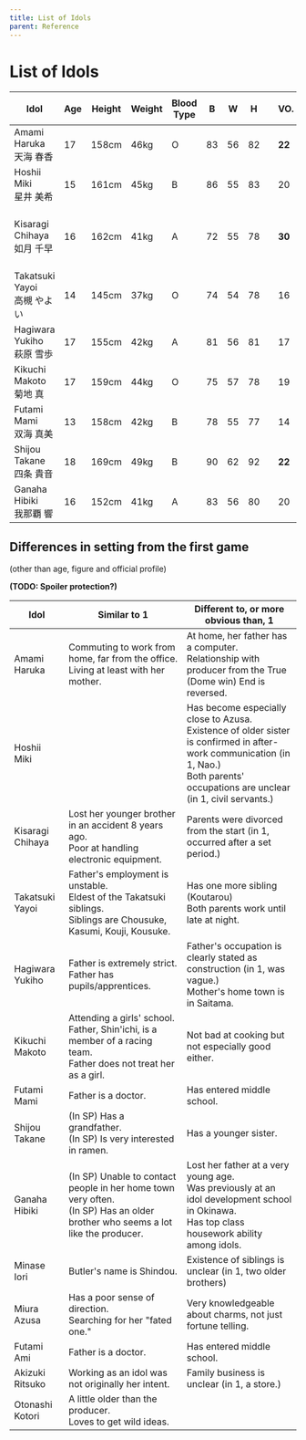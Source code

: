 ```yaml
---
title: List of Idols
parent: Reference
---
```


# List of Idols

<table>
  <thead>
    <tr>
      <th rowspan="2">Idol</th>
      <th rowspan="2">Age</th>
      <th rowspan="2">Height</th>
      <th rowspan="2">Weight</th>
      <th rowspan="2">Blood Type</th>
      <th rowspan="2">B</th>
      <th rowspan="2">W</th>
      <th rowspan="2">H</th>
      <th rowspan="2"></th>
      <th rowspan="2" class="vo">VO.</th>
      <th rowspan="2" class="da">DA.</th>
      <th rowspan="2" class="vi">VI.</th>
      <th rowspan="2">Total</th>
      <th colspan="3">Burst Rate</th>
      <th rowspan="2">Personal Song</th>
    </tr>
    <tr>
      <th class="da">DA.</th>
      <th class="vi">VI.</th>
      <th class="vo">VO.</th>
    </tr>
  </thead>
  <tbody>
    <tr>
      <td>Amami Haruka<br>天海 春香</td>
      <td>17</td>
      <td>158cm</td>
      <td>46kg</td>
      <td>O</td>
      <td>83</td>
      <td>56</td>
      <td>82</td>
      <td rowspan="11"> </td>
      <td class="vo"><b>22</b></td>
      <td>16</td>
      <td>18</td>
      <td>56</td>
      <td>1.00</td>
      <td>1.00</td>
      <td>1.10</td>
      <td>GO MY WAY!!</td>
    </tr>
    <tr>
      <td>Hoshii Miki<br>星井 美希</td>
      <td>15</td>
      <td>161cm</td>
      <td>45kg</td>
      <td>B</td>
      <td>86</td>
      <td>55</td>
      <td>83</td>
      <td>20</td>
      <td>17</td>
      <td class="vi"><b>26</b></td>
      <td>63</td>
      <td>0.90</td>
      <td class="vi">1.20</td>
      <td>1.00</td>
      <td>Relations</td>
    </tr>
    <tr>
      <td rowspan="2">Kisaragi Chihaya<br>如月 千早</td>
      <td rowspan="2">16</td>
      <td rowspan="2">162cm</td>
      <td rowspan="2">41kg</td>
      <td rowspan="2">A</td>
      <td rowspan="2">72</td>
      <td rowspan="2">55</td>
      <td rowspan="2">78</td>
      <td rowspan="2" class="vo"><b>30</b></td>
      <td rowspan="2">21</td>
      <td rowspan="2">20</td>
      <td rowspan="2">71</td>
      <td>0.90</td>
      <td>1.00</td>
      <td class="vo">1.20</td>
      <td>Me ga Au Toki</td>
    </tr>
    <tr>
      <td>0.90</td>
      <td>0.90</td>
      <td class="vo">1.30</td>
      <td>(← Xbox 360 version)</td>
    </tr>
    <tr>
      <td>Takatsuki Yayoi<br>高槻 やよい</td>
      <td>14</td>
      <td>145cm</td>
      <td>37kg</td>
      <td>O</td>
      <td>74</td>
      <td>54</td>
      <td>78</td>
      <td>16</td>
      <td class="da"><b>19</b></td>
      <td>14</td>
      <td>49</td>
      <td>1.10</td>
      <td>1.00</td>
      <td>1.00</td>
      <td>Kiramekirari</td>
    </tr>
    <tr>
      <td>Hagiwara Yukiho<br>萩原 雪歩</td>
      <td>17</td>
      <td>155cm</td>
      <td>42kg</td>
      <td>A</td>
      <td>81</td>
      <td>56</td>
      <td>81</td>
      <td>17</td>
      <td>14</td>
      <td class="vi"><b>21</b></td>
      <td>52</td>
      <td>1.00</td>
      <td>1.10</td>
      <td>1.00</td>
      <td>Kosmos, Cosmos</td>
    </tr>
    <tr>
      <td>Kikuchi Makoto<br>菊地 真</td>
      <td>17</td>
      <td>159cm</td>
      <td>44kg</td>
      <td>O</td>
      <td>75</td>
      <td>57</td>
      <td>78</td>
      <td>19</td>
      <td class="da"><b>23</b></td>
      <td>20</td>
      <td>62</td>
      <td>1.10</td>
      <td>1.00</td>
      <td>1.00</td>
      <td>Meisou Mind</td>
    </tr>
    <tr>
      <td>Futami Mami<br>双海 真美</td>
      <td>13</td>
      <td>158cm</td>
      <td>42kg</td>
      <td>B</td>
      <td>78</td>
      <td>55</td>
      <td>77</td>
      <td>14</td>
      <td class="da"><b>20</b></td>
      <td>16</td>
      <td>50</td>
      <td class="da">1.20</td>
      <td>1.00</td>
      <td>0.90</td>
      <td>Do-Dai</td>
    </tr>
    <tr>
      <td>Shijou Takane<br>四条 貴音</td>
      <td>18</td>
      <td>169cm</td>
      <td>49kg</td>
      <td>B</td>
      <td>90</td>
      <td>62</td>
      <td>92</td>
      <td class="vo"><b>22</b></td>
      <td>17</td>
      <td>21</td>
      <td>60</td>
      <td>0.90</td>
      <td>1.10</td>
      <td>1.10</td>
      <td>My Best Friend</td>
    </tr>
    <tr>
      <td>Ganaha Hibiki<br>我那覇 響</td>
      <td>16</td>
      <td>152cm</td>
      <td>41kg</td>
      <td>A</td>
      <td>83</td>
      <td>56</td>
      <td>80</td>
      <td>20</td>
      <td class="da"><b>24</b></td>
      <td>18</td>
      <td>62</td>
      <td class="da">1.30</td>
      <td>0.90</td>
      <td>0.90</td>
      <td>Shiny Smile</td>
    </tr>
  </tbody>
</table>

## Differences in setting from the first game

(other than age, figure and official profile)

**(TODO: Spoiler protection?)**

<table>
  <thead>
    <tr>
      <th>Idol</th>
      <th>Similar to 1</th>
      <th>Different to, or more obvious than, 1</th>
    </tr>
  </thead>
  <tbody>
    <tr>
      <td>Amami Haruka</td>
      <td>
        Commuting to work from home, far from the office.<br>
        Living at least with her mother.
      </td>
      <td>
        At home, her father has a computer.<br>
        Relationship with producer from the True (Dome win) End is reversed.
      </td>
    </tr>
    <tr>
      <td>Hoshii Miki</td>
      <td></td>
      <td>
        Has become especially close to Azusa.<br>
        Existence of older sister is confirmed in after-work communication (in 1, Nao.)<br>
        Both parents' occupations are unclear (in 1, civil servants.)
      </td>
    </tr>
    <tr>
      <td>Kisaragi Chihaya</td>
      <td>
        Lost her younger brother in an accident 8 years ago.<br>
        Poor at handling electronic equipment.
      </td>
      <td>Parents were divorced from the start (in 1, occurred after a set period.)</td>
    </tr>
    <tr>
      <td>Takatsuki Yayoi</td>
      <td>
        Father's employment is unstable.<br>
        Eldest of the Takatsuki siblings.<br>
        Siblings are Chousuke, Kasumi, Kouji, Kousuke.
      </td>
      <td>
        Has one more sibling (Koutarou)<br>
        Both parents work until late at night.
      </td>
    </tr>
    <tr>
      <td>Hagiwara Yukiho</td>
      <td>
        Father is extremely strict.<br>
        Father has pupils/apprentices.
      </td>
      <td>
        Father's occupation is clearly stated as construction (in 1, was vague.)<br>
        Mother's home town is in Saitama.
      </td>
    </tr>
    <tr>
      <td>Kikuchi Makoto</td>
      <td>
        Attending a girls' school.<br>
        Father, Shin'ichi, is a member of a racing team.<br>
        Father does not treat her as a girl.
      </td>
      <td>Not bad at cooking but not especially good either.</td>
    </tr>
    <tr>
      <td>Futami Mami</td>
      <td>Father is a doctor.</td>
      <td>Has entered middle school.</td>
    </tr>
    <tr>
      <td>Shijou Takane</td>
      <td>
        (In SP) Has a grandfather.<br>
        (In SP) Is very interested in ramen.
      </td>
      <td>Has a younger sister.</td>
    </tr>
    <tr>
      <td>Ganaha Hibiki</td>
      <td>
        (In SP) Unable to contact people in her home town very often.<br>
        (In SP) Has an older brother who seems a lot like the producer.
      </td>
      <td>
        Lost her father at a very young age.<br>
        Was previously at an idol development school in Okinawa.<br>
        Has top class housework ability among idols.
      </td>
    </tr>
    <tr>
      <td>Minase Iori</td>
      <td>Butler's name is Shindou.</td>
      <td>Existence of siblings is unclear (in 1, two older brothers)</td>
    </tr>
    <tr>
      <td>Miura Azusa</td>
      <td>
        Has a poor sense of direction.<br>
        Searching for her "fated one."
      </td>
      <td>Very knowledgeable about charms, not just fortune telling.</td>
    </tr>
    <tr>
      <td>Futami Ami</td>
      <td>Father is a doctor.</td>
      <td>Has entered middle school.</td>
    </tr>
    <tr>
      <td>Akizuki Ritsuko</td>
      <td>Working as an idol was not originally her intent.</td>
      <td>Family business is unclear (in 1, a store.)</td>
    </tr>
    <tr>
      <td>Otonashi Kotori</td>
      <td>
        A little older than the producer.<br>
        Loves to get wild ideas.
      </td>
      <td></td>
    </tr>
  </tbody>
</table>
